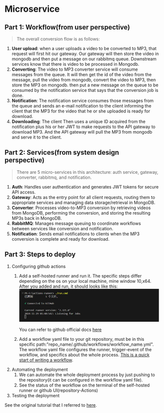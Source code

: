 # Microservice

## Part 1: Workflow(from user perspective)

> The overall conversion flow is as follows:

1. **User upload**: when a user uploads a video to be converted to MP3, that request will first hit our gateway. Our gateway will then store the video in mongodb and then put a message on our rabbitmq queue. Downstream services know that there is video to be processed in Mongodb.
2. **Converting**: The video to MP3 converter service will consume messages from the queue. It will then get the id of the video from the message, pull the video from mongodb, convert the video to MP3, then store the MP3 on mongodb. then put a new message on the queue to be consumed by the notification service that says that the conversion job is done.
3. **Notification**: The notification service consumes those messages from the queue and sends an e-mail notification to the client informing the client that the MP3 for the video that he or she uploaded is ready for download.
4. **Downloading**: The client Then uses a unique ID acquired from the notification plus his or her JWT to make requests to the API gateway to download MP3. And the API gateway will pull the MP3 from mongodb and serve it to the client.

## Part 2: Services(from system design perspective)

> There are 5 micro-services in this architecture: auth service, gateway, converter, rabbitmq, and notification.

1. **Auth**: Handles user authentication and generates JWT tokens for secure API access.
2. **Gateway**: Acts as the entry point for all client requests, routing them to appropriate services and managing data storage/retrieval in MongoDB.
3. **Converter**: Processes video-to-MP3 conversion by retrieving videos from MongoDB, performing the conversion, and storing the resulting MP3s back in MongoDB.
4. **RabbitMQ**: Manages message queuing to coordinate workflows between services like conversion and notification.
5. **Notification**: Sends email notifications to clients when the MP3 conversion is complete and ready for download.

## Part 3: Steps to deploy

1. Configuring github actions
   1. Add a self-hosted runner and run it. The specific steps differ depending on the os on your local machine, mine window 10,x64. After you added and run, it should looks like this:![runner_added_screenshot](./resources/pics/runner_added_screenshot.png)
      
      You can refer to github official docs [here](https://docs.github.com/en/actions/hosting-your-own-runners/managing-self-hosted-runners/adding-self-hosted-runners)
   2. Add a workflow yaml file to your git repository, must be in this specific path:"repo_name/.github/workflows/workflow_name.yml". The workflow yaml file configures the runner, trigger-event of the workflow, and specifics about the whole process. [This is a quick start of writing a workflow](https://docs.github.com/en/actions/writing-workflows/quickstart).
2. Automating the deployment
   1. We can automate the whole deployment process by just pushing to the repository(it can be configured in the workflow yaml file).
   2. See the status of the workflow on the terminal of the self-hosted runner or github UI(repository-Actions)
3. Testing the deployment

See the original tutorial that I referred to [here](https://youtu.be/hmkF77F9TLw?si=zbVzVs1qiEza6g4v).
